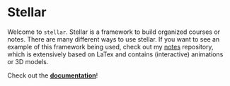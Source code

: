 # Stellar

Welcome to `stellar`. Stellar is a framework to build organized courses or notes.
There are many different ways to use stellar.
If you want to see an example of this framework being used,
check out my [notes](https://github.com/paolobettelini/notes) repository,
which is extensively based on LaTex and contains (interactive) animations or 3D models.

Check out the <b>[documentation](https://paolobettelini.github.io/stellar)</b>!